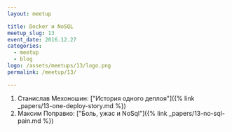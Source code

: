 ```yaml
---
layout: meetup

title: Docker и NoSQL
meetup_slug: 13
event_date: 2016.12.27
categories:
  - meetup
  - blog
logo: /assets/meetups/13/logo.png
permalink: /meetup/13/

---
```


1. Станислав Мехоношин: ["История одного деплоя"]({% link _papers/13-one-deploy-story.md %})
2. Максим Поправко: ["Боль, ужас и NoSql"]({% link _papers/13-no-sql-pain.md %})
